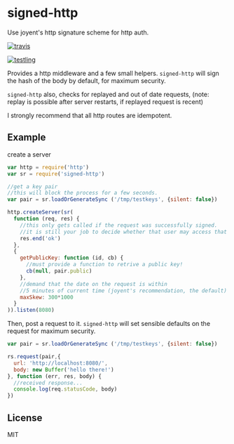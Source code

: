# signed-http

Use joyent's http signature scheme for http auth.

[![travis](https://travis-ci.org/dominictarr/hello-http-signature.png?branch=master)
](https://travis-ci.org/dominictarr/hello-http-signature)

[![testling](http://ci.testling.com/dominictarr/hello-http-signature.png)
](http://ci.testling.com/dominictarr/hello-http-signature)

Provides a http middleware and a few small helpers.
`signed-http` will sign the hash of the body by default,
for maximum security.

`signed-http` also, checks for replayed and out of date requests,
(note: replay is possible after server restarts, if replayed request is recent)

I strongly recommend that all http routes are idempotent.

## Example

create a server

``` js
var http = require('http')
var sr = require('signed-http')

//get a key pair
//this will block the process for a few seconds.
var pair = sr.loadOrGenerateSync ('/tmp/testkeys', {silent: false})

http.createServer(sr(
  function (req, res) {
    //this only gets called if the request was successfully signed.
    //it is still your job to decide whether that user may access that resource!
    res.end('ok')
  },
  {
    getPublicKey: function (id, cb) {
      //must provide a function to retrive a public key!
      cb(null, pair.public)
    },
    //demand that the date on the request is within
    //5 minutes of current time (joyent's recommendation, the default)
    maxSkew: 300*1000
  }
)).listen(8080)
```

Then, post a request to it. `signed-http` will set sensible defaults on the
request for maximum security.

``` js
var pair = sr.loadOrGenerateSync ('/tmp/testkeys', {silent: false})

rs.request(pair,{
  url: 'http://localhost:8080/',
  body: new Buffer('hello there!')
}, function (err, res, body) {
  //received response...
  console.log(req.statusCode, body)
})
```

## License

MIT
